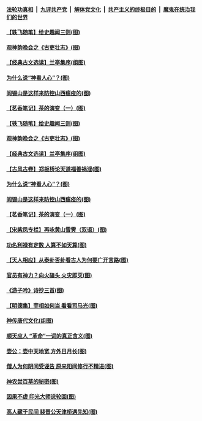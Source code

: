 

####  [法轮功真相](../../../../basic/blob/master/README.md?t=05051701) &nbsp;|&nbsp; [九评共产党](../../../../9ping.md/blob/master/README.md?t=05051701) &nbsp;|&nbsp; [解体党文化](../../../../jtdwh.md/blob/master/README.md?t=05051701)  &nbsp;|&nbsp; [共产主义的终极目的](../../../../gczydzjmd.md/blob/master/README.md?t=05051701) &nbsp;|&nbsp; [魔鬼在统治我们的世界](../../../../mgztzwmdsj.md/blob/master/README.md?t=05051701) 

#### [【轶飞随笔】绘史趣闻三则(图)](../pages/p7/931850.md?t=05051701) 

#### [观神韵晚会之《古吏壮志》(图)](../pages/p7/929040.md?t=05051701) 

#### [【经典古文选读】兰亭集序(组图)](../pages/p7/932055.md?t=05051701) 

#### [为什么说“神看人心”？(图)](../pages/p7/931996.md?t=05051701) 

#### [阎锡山是这样来防控山西瘟疫的(图)](../pages/p7/931952.md?t=05051701) 

#### [【茗香笔记】茶的演变（一）(图)](../pages/p7/931771.md?t=05051701) 

#### [【轶飞随笔】绘史趣闻三则(图)](../pages/p7/931850.md?t=05051701) 

#### [观神韵晚会之《古吏壮志》(图)](../pages/p7/929040.md?t=05051701) 

#### [【经典古文选读】兰亭集序(组图)](../pages/p7/932055.md?t=05051701) 

#### [【古风古卷】郑板桥论天道福善祸淫(图)](../pages/p7/932052.md?t=05051701) 

#### [为什么说“神看人心”？(图)](../pages/p7/931996.md?t=05051701) 

#### [阎锡山是这样来防控山西瘟疫的(图)](../pages/p7/931952.md?t=05051701) 

#### [【茗香笔记】茶的演变（一）(图)](../pages/p7/931771.md?t=05051701) 

#### [【宋紫凤专栏】再咏黄山雪霁（双语）(图)](../pages/p7/931848.md?t=05051701) 

#### [功名利禄有定数 人算不如天算(图)](../pages/p7/931664.md?t=05051701) 

#### [【天人相应】从泰卦否卦看古人为何要广开言路(图)](../pages/p7/931563.md?t=05051701) 

#### [官员有神力？向火磕头 火灾即灭(图)](../pages/p7/931748.md?t=05051701) 

#### [《游子吟》诗抄三首(图)](../pages/p7/931767.md?t=05051701) 

#### [【明德集】宰相如何当 看看司马光(图)](../pages/p7/931662.md?t=05051701) 

#### [神传唐代文化(组图)](../pages/p7/929955.md?t=05051701) 

#### [顺天应人 “革命”一词的真正含义(图)](../pages/p7/931665.md?t=05051701) 

#### [壶公：壶中天地宽 方外日月长(图)](../pages/p7/931564.md?t=05051701) 

#### [僧人为何阴间受诬告 原来阳间修行不精进(图)](../pages/p7/931623.md?t=05051701) 

#### [神农尝百草的秘密(图)](../pages/p7/931679.md?t=05051701) 

#### [因果不虚 印光大师说轮回(图)](../pages/p7/931661.md?t=05051701) 

#### [高人藏于民间 裴晋公天津桥遇先知(图)](../pages/p7/931547.md?t=05051701) 


